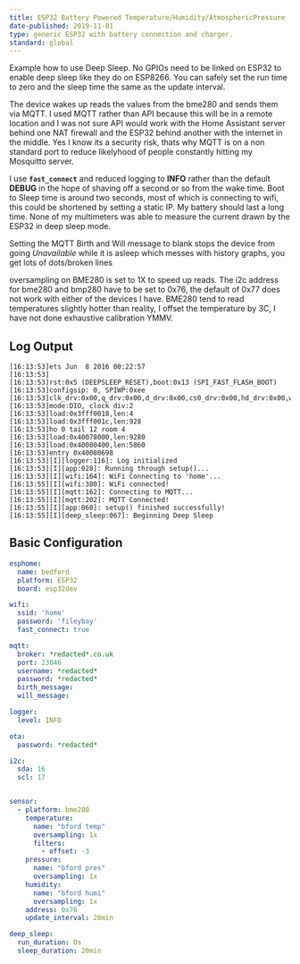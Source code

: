 ```yaml
---
title: ESP32 Battery Powered Temperature/Humidity/AtmosphericPressure
date-published: 2019-11-01
type: generic ESP32 with battery connection and charger.
standard: global
---
```

Example how to use Deep Sleep. No GPIOs need to be linked on ESP32 to enable deep sleep like they do on ESP8266. You can safely set the run time to zero and the sleep time the same as the update interval. 

The device wakes up reads the values from the bme280 and sends them via MQTT. I used MQTT rather than API because this will be in a remote location and I was not sure API would work with the Home Assistant server behind one NAT firewall and the ESP32 behind another with the internet in the middle. Yes I know its a security risk, thats why MQTT is on a non standard port to reduce likelyhood of people constantly hitting my Mosquitto server.

I use **`fast_connect`** and reduced logging to **INFO** rather than the default **DEBUG**  in the hope of shaving off a second or so from the wake time. Boot to Sleep time is around two seconds, most of which is connecting to wifi, this could be shortened by setting a static IP. My battery should last a long time. None of my multimeters was able to measure the current drawn by the ESP32 in deep sleep mode. 

Setting the MQTT Birth and Will message to blank stops the device from going *Unavailable* while it is asleep which messes with history graphs, you get lots of dots/broken lines

oversampling on BME280 is set to 1X to speed up reads. The i2c address for bme280 and bmp280 have to be set to 0x76, the default of 0x77 does not work with either of the devices I have. BME280 tend to read temperatures slightly hotter than reality, I offset the temperature by 3C, I have not done exhaustive calibration YMMV.

## Log Output

```
[16:13:53]ets Jun  8 2016 00:22:57
[16:13:53]
[16:13:53]rst:0x5 (DEEPSLEEP_RESET),boot:0x13 (SPI_FAST_FLASH_BOOT)
[16:13:53]configsip: 0, SPIWP:0xee
[16:13:53]clk_drv:0x00,q_drv:0x00,d_drv:0x00,cs0_drv:0x00,hd_drv:0x00,wp_drv:0x00
[16:13:53]mode:DIO, clock div:2
[16:13:53]load:0x3fff0018,len:4
[16:13:53]load:0x3fff001c,len:928
[16:13:53]ho 0 tail 12 room 4
[16:13:53]load:0x40078000,len:9280
[16:13:53]load:0x40080400,len:5860
[16:13:53]entry 0x40080698
[16:13:53][I][logger:116]: Log initialized
[16:13:53][I][app:028]: Running through setup()...
[16:13:53][I][wifi:164]: WiFi Connecting to 'home'...
[16:13:55][I][wifi:380]: WiFi connected!
[16:13:55][I][mqtt:162]: Connecting to MQTT...
[16:13:55][I][mqtt:202]: MQTT Connected!
[16:13:55][I][app:060]: setup() finished successfully!
[16:13:55][I][deep_sleep:067]: Beginning Deep Sleep
```

## Basic Configuration
```yaml
esphome:
  name: bedford
  platform: ESP32
  board: esp32dev

wifi:
  ssid: 'home'
  password: 'fileybay'
  fast_connect: true

mqtt:
  broker: *redacted*.co.uk
  port: 23046
  username: *redacted*
  password: *redacted*
  birth_message:
  will_message:

logger:
  level: INFO

ota:
  password: *redacted*

i2c:
  sda: 16
  scl: 17


sensor:
  - platform: bme280
    temperature:
      name: "bford temp"
      oversampling: 1x
      filters:
        - offset: -3
    pressure:
      name: "bford pres"
      oversampling: 1x
    humidity:
      name: "bford humi"
      oversampling: 1x
    address: 0x76
    update_interval: 20min

deep_sleep:
  run_duration: 0s
  sleep_duration: 20min

```
